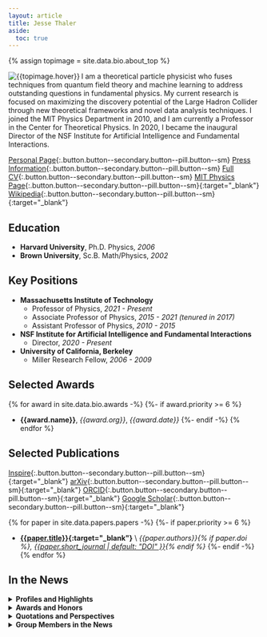 ```yaml
---
layout: article
title: Jesse Thaler
aside:
  toc: true
---
```


{% assign topimage = site.data.bio.about_top %}

<div class="item">
<div class="item__image">
<img class="image-h image-h--lg rounded" src="{{topimage.image}}" title="{{topimage.hover}}" align="left"/>
</div>
<div class="item__content" markdown="1">
  I am a theoretical particle physicist who fuses techniques from quantum field theory and machine learning to address outstanding questions in fundamental physics. My current research is focused on maximizing the discovery potential of the Large Hadron Collider through new theoretical frameworks and novel data analysis techniques. I joined the MIT Physics Department in 2010, and I am currently a Professor in the Center for Theoretical Physics. In 2020, I became the inaugural Director of the NSF Institute for Artificial Intelligence and Fundamental Interactions.
  </div>
</div>

[Personal Page](personal){:.button.button--secondary.button--pill.button--sm}
[Press Information](press){:.button.button--secondary.button--pill.button--sm}
[Full CV](cv){:.button.button--secondary.button--pill.button--sm}
[MIT Physics Page](http://web.mit.edu/physics/people/faculty/thaler_jesse.html){:.button.button--secondary.button--pill.button--sm}{:target="_blank"}
[Wikipedia](https://en.wikipedia.org/wiki/Jesse_Thaler){:.button.button--secondary.button--pill.button--sm}{:target="_blank"}



## Education

  * **Harvard University**, Ph.D. Physics, *2006*
  * **Brown University**, Sc.B. Math/Physics, *2002*

## Key Positions

  * **Massachusetts Institute of Technology**
      * Professor of Physics, *2021 - Present*
      * Associate Professor of Physics, *2015 - 2021 (tenured in 2017)*
      * Assistant Professor of Physics, *2010 - 2015*
  * **NSF Institute for Artificial Intelligence and Fundamental Interactions**
      * Director, *2020 - Present*
  * **University of California, Berkeley**
      * Miller Research Fellow, *2006 - 2009*

<!--
### Affilations

{% for affiliation in site.data.bio.affiliations %}
  * **{{affiliation.name}}**
{%- endfor %}
-->

## Selected Awards

{% for award in site.data.bio.awards -%}
  {%- if award.priority >= 6 %}
  * **{{award.name}}**, *{{award.org}}*, *{{award.date}}*
  {%- endif -%}
{% endfor %}

## Selected Publications

[Inspire](http://inspirehep.net/author/profile/Jesse.Thaler.1){:.button.button--secondary.button--pill.button--sm}{:target="_blank"}
[arXiv](http://arxiv.org/a/thaler_j_1){:.button.button--secondary.button--pill.button--sm}{:target="_blank"}
[ORCID](https://orcid.org/0000-0002-2406-8160){:.button.button--secondary.button--pill.button--sm}{:target="_blank"}
[Google Scholar](https://scholar.google.com/citations?user=djDP5SMAAAAJ){:.button.button--secondary.button--pill.button--sm}{:target="_blank"}

{% for paper in site.data.papers.papers -%}
  {%- if paper.priority >= 6 %}
  * **[{{paper.title}}](https://arxiv.org/abs/{{paper.arxiv}}){:target="_blank"}** \\
    *{{paper.authors}}{% if paper.doi %}, [{{paper.short_journal | default: "DOI" }}](https://doi.org/{{paper.doi}}){% endif %}*
  {%- endif -%}
{% endfor %}

## In the News

<details markdown=1>
<summary><b>Profiles and Highlights</b></summary>

{% for news in site.data.news.profiles -%}
  * "[{{news.title}}]({{news.url}}){:target="_blank"}", *{{news.journal}}, {{news.date}}*
{% endfor %}

</details>


<details markdown=1>
<summary><b>Awards and Honors</b></summary>

{% for news in site.data.news.awards -%}
  * **{{news.short}}**:  "[{{news.title}}]({{news.url}}){:target="_blank"}", *{{news.journal}}, {{news.date}}*
{% endfor %}

</details>


<details markdown=1>
<summary><b>Quotations and Perspectives</b></summary>

{% for news in site.data.news.perspectives -%}
  * "[{{news.title}}]({{news.url}}){:target="_blank"}", *{{news.journal}}, {{news.date}}*
{%- if news.quote %}
  > *{{news.quote}}*
{%- endif %}
{% endfor %}



</details>


<details markdown=1>
<summary><b>Group Members in the News</b></summary>

{% for news in site.data.news.group_news -%}
  * **{{news.person}}**:  "[{{news.title}}]({{news.url}}){:target="_blank"}", *{{news.journal}}, {{news.date}}*
{% endfor %}

</details>
